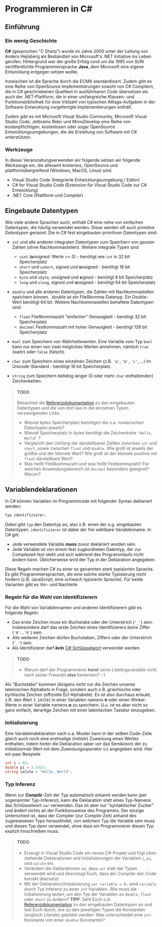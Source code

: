 # Programmieren in C#

## Einführung

### Ein wenig Geschichte

**C#** (gesprochen "C Sharp") wurde im Jahre 2000 unter der Leitung von Anders Hejlsberg als
Bestandteil von Microsoft's .NET Initiative ins Leben gerufen. Hintergrund war der große
Erfolg rund um die 1995 von SUN veröffentlichte Programmiersprache **Java**, dem Microsoft 
eine eigene Entwicklung entgegen setzen wollte.

Inzwischen ist die Sprache durch die ECMA standardisiert. Zudem gibt es eine Reihe von
OpenSource Implementierungen sowohl von C# Compilern, die in C# geschriebenen Quelltext 
in ausführbaren Code übersetzen als auch der .NET-Plattform, die in einer umfangreiche
Klassen- und Funktionsbibliothek für eine Vielzahl von typischen Alltags-Aufgaben 
in der Software-Entwicklung vorgefertigte Implementierungen enthält.

Zudem gibt es mit Microsoft Visual Studio Community, Microsoft Visual Studio Code,
Jetbrains Rider und MonoDevelop eine Reihe von kostenpflichtigen, kostenlosen oder
sogar OpenSource Entwicklungsumgebungen, die die Erstellung von Software mit C#
unterstützen.

### Werkzeuge

In dieser Veranstaltungverwenden wir folgende setzen wir folgende Werkzeuge ein, die allesamt
kostenlos, OpenSource und plattformübergreifend (Windows, MacOS, Linux) sind.

- Visual Studio Code (Integrierte Entwicklungsumgebung / Editor)
- C# for Visual Studio Code (Extension für Visual Studio Code zur C# Entwicklung)
- .NET Core (Plattform und Compiler)

## Eingebaute Datentypen

Wie viele andere Sprachen auch, enthält C# eine reihe von einfachen Datentypen, 
die häufig verwendet werden. Diese werden oft auch _primitive Datentypen_ genannt.
Die in C# fest eingebauten primitiven Datentypen sind:

- `int` und alle anderen integralen Datentypen zum Speichern von ganzen Zahlen (ohne
  Nachkommastellen). Weitere integrale Typen sind 
  - `uint` (_**u**nsigned_: Werte >= 0) - benötigt wie `int` in 32 bit Speicherplatz
  - `short` und `ushort`, signed und **u**nsigned - benötigt 16 bit Speicherplatz
  - `byte` und `sbyte`, unsigned und _**s**igned_ - benötigt 8 bit Speicherplatz
  - `long` und `ulong`, signed und **u**nsigned - benötigt 64 bit Speicherplatz

- `double` und alle anderen Datentypen, die Zahlen mit Nachkommastellen speichern können.
  `double ist ein Fließkomma-Datenyp. Ein Double-Wert benötigt 64 bit. Weitere Nachkommastellen
  behaftete Datentypen sind
  - `float` Fließkommazahl "einfacher" Genauigkeit - benötigt 32 bit Speicherplatz
  - `decimal` Festkommazahl mit hoher Genauigkeit - benötigt 128 bit Speicherplatz

- `bool` zum Speichern von Wahrheitswerten. Eine Variable vom Typ `bool` kann nur
  einen von zwei möglichen Werten annehmen, nämlich `true` (wahr) oder `false` (falsch).

- `char` zum Speichern eines einzelnen Zeichen (z.B. `'a'`, `'b'`, `'c'`, ...) im 
   Unicode-Standard - benötigt 16 bit Speicherplatz.

- `string` zum Speichern beliebig langer (0 oder mehr `char` enthaltenden) Zeichenketten.

> #### TODO
> 
> Betrachtet die 
> [Referenzdokumentation](https://docs.microsoft.com/en-us/dotnet/csharp/language-reference/keywords/built-in-types-table)
> zu den eingebauten Datentypen und die von dort aus in die einzelnen Typen verzweigenden Links.
>
> - Wieviel _bytes_ Speicherplatz benötigen die o.a. numerischen Datentypen jeweils?
> - Wieviel Speicherplatz in bytes benötigt die Zeichenkette `"Hello, World"` ? 
> - Vergleicht den Umfang der darstellbaren Zahlen zwischen `int` und `short`, sowie zwischen `float` und `double`.
>   Wie groß ist jeweils der größte und der kleinste Wert? Wie groß ist der kleinste _positive_ mit `float`
>   darstellbare Wert?
> - Was heißt Fließkommazahl und was heißt Festkommazahl? Für welchen Anwendungsbereich ist `decimal` besonders
>   geeignet? Warum? 

## Variablendeklarationen

In C# können Variablen im Programmcode mit folgender Syntax deklariert werden:

```C#
typ identifizierer;
```

Dabei gibt `typ` den Datentyp an, also z.B. einen der o.g. eingebauten Datentypen. `identifizierer` ist dabei der
frei wählbare Variablenname. In C# gilt:

- Jede verwendete Variable ***muss*** zuvor deklariert worden sein.
- Jede Variable ist von einem fest zugeordneten Datentyp, der zur Compilezeit fest steht
  und sich während des Programmlaufs nicht ändern kann. Üblicherweise wird der Typ
  in der Deklaration angegeben.
  
Diese Regeln machen C# zu einer so genannten _stark typisierten_ Sprache. Es gibt Programmiersprachen, die 
eine solche starke Typisierung nicht fordern (z.B. JavaScript, eine schwach typisierte Sprache). Für beide
Varianten gibt es Vor- und Nachteile.

### Regeln für die Wahl von Identifizierern

Für die Wahl von Variablennamen und anderen Identifizierern gibt es folgende Regeln:

- Das erste Zeichen muss ein Buchstabe oder der Unterstrich (`'_'`) sein. Insbesondere darf
  das erste Zeichen eines Identifizierers _keine_ Ziffer (`'0'`...`'9'`) sein.
- Alle weiteren Zeichen dürfen Buchstaben, Ziffern oder  der Unterstrich (`'_'`) sein.
- Als Identifizierer darf ***kein*** 
  [C#-Schlüsselwort](https://docs.microsoft.com/de-de/dotnet/csharp/language-reference/keywords/)
  verwendet werden.

> #### TODO
>
> - Warum darf der Programmierer **horst** seine Lieblingsvariable nicht nach seiner Freundin **else** benennen? :-)

Als "Buchstabe" kommen übrigens nicht nur die Zeichen unseres lateinischen Alphabets in Frage, sondern auch 
z.B. griechische oder kyrillische Zeichen (offizielle EU-Alphabete). Es ist also durchaus erlaubt, 
z.B. den Wert `3.141592` in einer Variablen namens **π** oder einen Winkel-Werte in einer Variable 
namens **α** zu speichern. U.u. ist es aber nicht so ganz einfach, derartige Zeichen mit einer lateinischen
Tastatur einzugeben.

### Initialisierung

Eine Variablendeklaration nach o.a. Muster kann in der selben Code-Zeile gleich auch noch eine erstmalige 
(_initiale_) Zuweisung eines Wertes enthalten, indem hinter die Deklaration (aber _vor_ das Semikolon)
der zu _initialisiernde_ Wert mit dem _Zuweisungsoperator_ (`=`) angegeben wird. Hier ein paar Beispiele

```C#
int i = 42;
double pi = 3.1415;
string salute = "Hello, World";
```

### Typ Inferenz

Wenn zur ***Compile***-Zeit der Typ automatisch erkannt werden kann (per sogenannter Typ-Inferenz), kann die
Deklaration statt eines Typ-Namens das Schlüsselwort `var` verwenden. Das ist aber nur "syntaktischer Zucker"
und ändert nichts an der Funktionsweise des Programms. Der einzige Unterschied ist, dass der Compiler (zur 
Compile-Zeit) anhand des zugewiesenen Typs herausfindet, von welchem Typ die Variable sein muss und diesen
Typ dann verwendet, ohne dass ein Programmierer diesen Typ explizit hinschreiben muss.

> #### TODO
>
> - Erzeugt in Visual Studio Code ein neues C#-Projekt und fügt oben stehende Deklarationen und
>   Initialisierungen der Variablen `i`, `pi`, und `salute` ein.
> - Verändert die Deklarationen so, dass `var` statt der Typen verwendet wird und überzeugt Euch, 
>   dass der Compiler den Code korrekt übersetzt.
> - Mit der Deklaration/Initialisierung `var variable = 0;` wird `variable` durch Typ Inferenz zu einer `int`-Variablen.
>   Wie muss die Initialisierung lauten, um den Typ der Variablen zu `double`, `float` oder `short` zu ändern?
>   **TIPP**: Seht Euch o.A. 
>   [Referenzdokumentation](https://docs.microsoft.com/en-us/dotnet/csharp/language-reference/keywords/built-in-types-table)
>   zu den eingebauten Datentypen an und lest Euch durch, wie zu den jeweiligen Typen die Konstanten (englisch _Literals_)
>   gebildet werden: Was unterscheidet eine `int`-Konstante von einer `double`-Konstanten?

